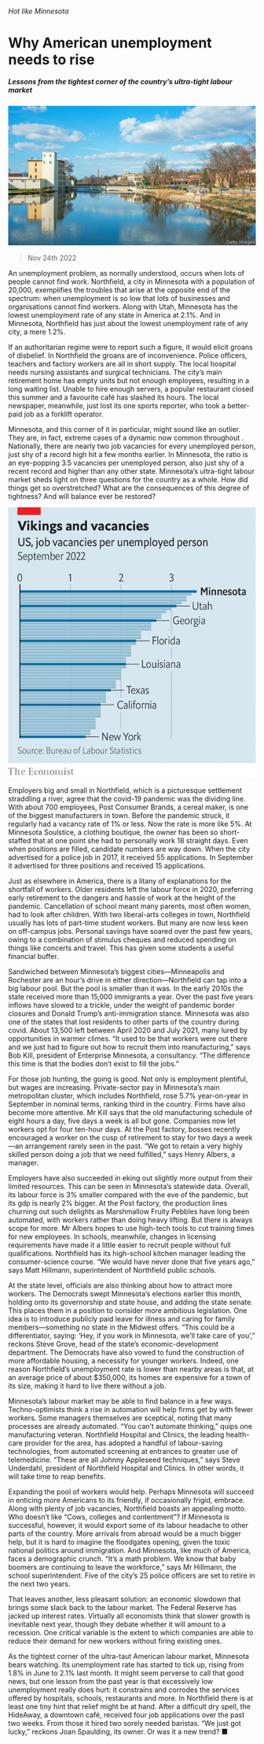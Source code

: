 ###### Hot like Minnesota

# Why American unemployment needs to rise 

##### Lessons from the tightest corner of the country’s ultra-tight labour market 

![image](images/20221126_FNP001.jpg) 

> Nov 24th 2022 

An unemployment problem, as normally understood, occurs when lots of people cannot find work. Northfield, a city in Minnesota with a population of 20,000, exemplifies the troubles that arise at the opposite end of the spectrum: when unemployment is so low that lots of businesses and organisations cannot find workers. Along with Utah, Minnesota has the lowest unemployment rate of any state in America at 2.1%. And in Minnesota, Northfield has just about the lowest unemployment rate of any city, a mere 1.2%.

If an authoritarian regime were to report such a figure, it would elicit groans of disbelief. In Northfield the groans are of inconvenience. Police officers, teachers and factory workers are all in short supply. The local hospital needs nursing assistants and surgical technicians. The city’s main retirement home has empty units but not enough employees, resulting in a long waiting list. Unable to hire enough servers, a popular restaurant closed this summer and a favourite café has slashed its hours. The local newspaper, meanwhile, just lost its one sports reporter, who took a better-paid job as a forklift operator.

Minnesota, and this corner of it in particular, might sound like an outlier. They are, in fact, extreme cases of a dynamic now common throughout . Nationally, there are nearly two job vacancies for every unemployed person, just shy of a record high hit a few months earlier. In Minnesota, the ratio is an eye-popping 3.5 vacancies per unemployed person, also just shy of a recent record and higher than any other state. Minnesota’s ultra-tight labour market sheds light on three questions for the country as a whole. How did things get so overstretched? What are the consequences of this degree of tightness? And will balance ever be restored?

![image](images/20221126_FNC867.png) 


Employers big and small in Northfield, which is a picturesque settlement straddling a river, agree that the covid-19 pandemic was the dividing line. With about 700 employees, Post Consumer Brands, a cereal maker, is one of the biggest manufacturers in town. Before the pandemic struck, it regularly had a vacancy rate of 1% or less. Now the rate is more like 5%. At Minnesota Soulstice, a clothing boutique, the owner has been so short-staffed that at one point she had to personally work 18 straight days. Even when positions are filled, candidate numbers are way down. When the city advertised for a police job in 2017, it received 55 applications. In September it advertised for three positions and received 15 applications.

Just as elsewhere in America, there is a litany of explanations for the shortfall of workers. Older residents left the labour force in 2020, preferring early retirement to the dangers and hassle of work at the height of the pandemic. Cancellation of school meant many parents, most often women, had to look after children. With two liberal-arts colleges in town, Northfield usually has lots of part-time student workers. But many are now less keen on off-campus jobs. Personal savings have soared over the past few years, owing to a combination of stimulus cheques and reduced spending on things like concerts and travel. This has given some students a useful financial buffer.

Sandwiched between Minnesota’s biggest cities—Minneapolis and Rochester are an hour’s drive in either direction—Northfield can tap into a big labour pool. But the pool is smaller than it was. In the early 2010s the state received more than 15,000 immigrants a year. Over the past five years inflows have slowed to a trickle, under the weight of pandemic border closures and Donald Trump’s anti-immigration stance. Minnesota was also one of the states that lost residents to other parts of the country during covid. About 13,500 left between April 2020 and July 2021, many lured by opportunities in warmer climes. “It used to be that workers were out there and we just had to figure out how to recruit them into manufacturing,” says Bob Kill, president of Enterprise Minnesota, a consultancy. “The difference this time is that the bodies don’t exist to fill the jobs.”

For those job hunting, the going is good. Not only is employment plentiful, but wages are increasing. Private-sector pay in Minnesota’s main metropolitan cluster, which includes Northfield, rose 5.7% year-on-year in September in nominal terms, ranking third in the country. Firms have also become more attentive. Mr Kill says that the old manufacturing schedule of eight hours a day, five days a week is all but gone. Companies now let workers opt for four ten-hour days. At the Post factory, bosses recently encouraged a worker on the cusp of retirement to stay for two days a week—an arrangement rarely seen in the past. “We got to retain a very highly skilled person doing a job that we need fulfilled,” says Henry Albers, a manager.

Employers have also succeeded in eking out slightly more output from their limited resources. This can be seen in Minnesota’s statewide data. Overall, its labour force is 3% smaller compared with the eve of the pandemic, but its gdp is nearly 2% bigger. At the Post factory, the production lines churning out such delights as Marshmallow Fruity Pebbles have long been automated, with workers  rather than doing heavy lifting. But there is always scope for more. Mr Albers hopes to use high-tech tools to cut training times for new employees. In schools, meanwhile, changes in licensing requirements have made it a little easier to recruit people without full qualifications. Northfield has its high-school kitchen manager leading the consumer-science course. “We would have never done that five years ago,” says Matt Hillmann, superintendent of Northfield public schools.

At the state level, officials are also thinking about how to attract more workers. The Democrats swept Minnesota’s elections earlier this month, holding onto its governorship and state house, and adding the state senate. This places them in a position to consider more ambitious legislation. One idea is to introduce publicly paid leave for illness and caring for family members—something no state in the Midwest offers. “This could be a differentiator, saying: ‘Hey, if you work in Minnesota, we’ll take care of you’,” reckons Steve Grove, head of the state’s economic-development department. The Democrats have also vowed to fund the construction of more affordable housing, a necessity for younger workers. Indeed, one reason Northfield’s unemployment rate is lower than nearby areas is that, at an average price of about $350,000, its homes are expensive for a town of its size, making it hard to live there without a job.

Minnesota’s labour market may be able to find balance in a few ways. Techno-optimists think a rise in automation will help firms get by with fewer workers. Some managers themselves are sceptical, noting that many processes are already automated. “You can’t automate thinking,” quips one manufacturing veteran. Northfield Hospital and Clinics, the leading health-care provider for the area, has adopted a handful of labour-saving technologies, from automated screening at entrances to greater use of telemedicine. “These are all Johnny Appleseed techniques,” says Steve Underdahl, president of Northfield Hospital and Clinics. In other words, it will take time to reap benefits.

Expanding the pool of workers would help. Perhaps Minnesota will succeed in enticing more Americans to its friendly, if occasionally frigid, embrace. Along with plenty of job vacancies, Northfield boasts an appealing motto. Who doesn’t like “Cows, colleges and contentment”? If Minnesota is successful, however, it would export some of its labour headache to other parts of the country. More arrivals from abroad would be a much bigger help, but it is hard to imagine the floodgates opening, given the toxic national politics around immigration. And Minnesota, like much of America, faces a demographic crunch. “It’s a math problem. We know that baby boomers are continuing to leave the workforce,” says Mr Hillmann, the school superintendent. Five of the city’s 25 police officers are set to retire in the next two years.

That leaves another, less pleasant solution: an economic slowdown that brings some slack back to the labour market. The Federal Reserve has jacked up interest rates. Virtually all economists think that slower growth is inevitable next year, though they debate whether it will amount to a recession. One critical variable is the extent to which companies are able to reduce their demand for new workers without firing existing ones.

As the tightest corner of the ultra-taut American labour market, Minnesota bears watching. Its unemployment rate has started to tick up, rising from 1.8% in June to 2.1% last month. It might seem perverse to call that good news, but one lesson from the past year is that excessively low unemployment really does hurt: it constrains and corrodes the services offered by hospitals, schools, restaurants and more. In Northfield there is at least one tiny hint that relief might be at hand. After a difficult dry spell, the HideAway, a downtown café, received four job applications over the past two weeks. From those it hired two sorely needed baristas. “We just got lucky,” reckons Joan Spaulding, its owner. Or was it a new trend? ■


